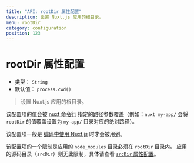 ```yaml
---
title: "API: rootDir 属性配置"
description: 设置 Nuxt.js 应用的根目录。
menu: rootDir
category: configuration
position: 123
---
```


# rootDir 属性配置

- 类型： `String`
- 默认值： `process.cwd()`

> 设置 Nuxt.js 应用的根目录。

该配置项的值会被 [nuxt 命令行](/guide/commands) 指定的路径参数覆盖（例如：`nuxt my-app/` 会将 `rootDir` 的值覆盖设置为 `my-app/` 目录对应的绝对路径）。

该配置项一般是 [编码中使用 Nuxt.js](/api/nuxt) 时才会被用到。

<div class="Alert Alert--blue">

该配置项的一个限制是应用的 `node_modules` 目录必须在 `rootDir` 目录内。 应用的源码目录（`srcDir`）则无此限制，具体请查看 [`srcDir` 属性配置](/api/configuration-srcdir)。

</div>
